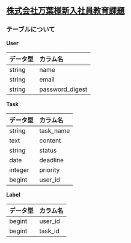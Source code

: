 ## [株式会社万葉様新入社員教育課題](https://diver.diveintocode.jp/curriculums/1277)

### テーブルについて

**User**

|データ型|カラム名|
|:---|:---|
|string|name|
|string|email|
|string|password_digest|

**Task**

|データ型|カラム名|
|:---|:---|
|string|task_name|
|text|content|
|string|status|
|date|deadline|
|integer|priority|
|begint|user_id|

**Label**

|データ型|カラム名|
|:---|:---|
|begint|user_id|
|begint|task_id|
